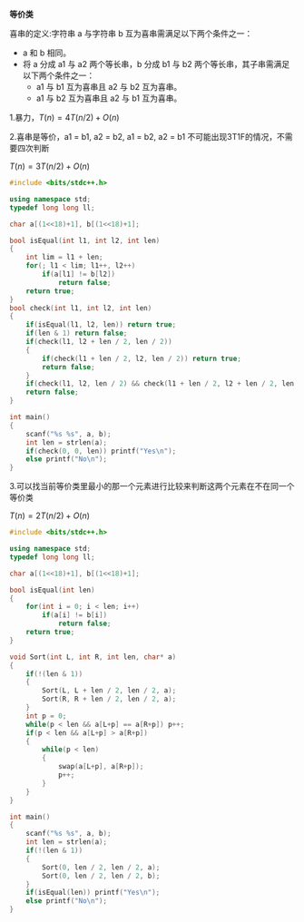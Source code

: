**等价类**

喜串的定义:字符串 a 与字符串 b 互为喜串需满足以下两个条件之一：

- a 和 b 相同。
- 将 a 分成 a1 与 a2 两个等长串，b 分成 b1 与 b2 两个等长串，其子串需满足以下两个条件之一：
  - a1 与 b1 互为喜串且 a2 与 b2 互为喜串。
  - a1 与 b2 互为喜串且 a2 与 b1 互为喜串。

1.暴力，$T(n) = 4T(n/2) + O(n)$

2.喜串是等价，a1 = b1, a2 = b2, a1 = b2, a2 = b1 不可能出现3T1F的情况，不需要四次判断

$T(n) = 3T(n/2) + O(n)$

```c++
#include <bits/stdc++.h>

using namespace std;
typedef long long ll;

char a[(1<<18)+1], b[(1<<18)+1];

bool isEqual(int l1, int l2, int len)
{
    int lim = l1 + len;
    for(; l1 < lim; l1++, l2++)
        if(a[l1] != b[l2])
            return false;
    return true;
}
bool check(int l1, int l2, int len)
{
    if(isEqual(l1, l2, len)) return true;
    if(len & 1) return false;
    if(check(l1, l2 + len / 2, len / 2))
    {
        if(check(l1 + len / 2, l2, len / 2)) return true;
        return false;
    }
    if(check(l1, l2, len / 2) && check(l1 + len / 2, l2 + len / 2, len / 2)) return true;
    return false;
}

int main()
{
    scanf("%s %s", a, b);
    int len = strlen(a);
    if(check(0, 0, len)) printf("Yes\n");
    else printf("No\n");
}

```

3.可以找当前等价类里最小的那一个元素进行比较来判断这两个元素在不在同一个等价类

$T(n) = 2T(n/2) + O(n)$

```C++
#include <bits/stdc++.h>

using namespace std;
typedef long long ll;

char a[(1<<18)+1], b[(1<<18)+1];

bool isEqual(int len)
{
    for(int i = 0; i < len; i++)
        if(a[i] != b[i])
            return false;
    return true;
}

void Sort(int L, int R, int len, char* a)
{
    if(!(len & 1))
    {
        Sort(L, L + len / 2, len / 2, a);
        Sort(R, R + len / 2, len / 2, a);
    }
    int p = 0;
    while(p < len && a[L+p] == a[R+p]) p++;
    if(p < len && a[L+p] > a[R+p])
    {
        while(p < len)
        {
            swap(a[L+p], a[R+p]);
            p++;
        }
    }
}

int main()
{
    scanf("%s %s", a, b);
    int len = strlen(a);
    if(!(len & 1))
    {
        Sort(0, len / 2, len / 2, a);
        Sort(0, len / 2, len / 2, b);
    }
    if(isEqual(len)) printf("Yes\n");
    else printf("No\n");
}

```

